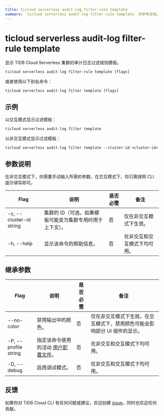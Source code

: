 ```yaml
---
title: ticloud serverless audit-log filter-rule template
summary: `ticloud serverless audit-log filter-rule template` 的参考文档。
---
```


# ticloud serverless audit-log filter-rule template

显示 TiDB Cloud Serverless 集群的审计日志过滤规则模板。

```shell
ticloud serverless audit-log filter-rule template [flags]
```

或者使用以下别名命令：

```shell
ticloud serverless audit-log filter template [flags]
```

## 示例

以交互模式显示过滤模板：

```shell
ticloud serverless audit-log filter template
```

以非交互模式显示过滤模板：

```shell
ticloud serverless audit-log filter template --cluster-id <cluster-id>
```

## 参数说明

在非交互模式下，你需要手动输入所需的参数。在交互模式下，你只需按照 CLI 提示填写即可。

| Flag                    | 说明                  | 是否必需 | 备注                                                 |
|-------------------------|-----------------------|----------|------------------------------------------------------|
| -c, --cluster-id string | 集群的 ID（可选，如果模板可能变为集群专用时用于上下文）。       | 否       | 仅在非交互模式下生效。                  |
| -h, --help              | 显示该命令的帮助信息。 | 否       | 在非交互和交互模式下均可用。 |

## 继承参数

| Flag                 | 说明                                                                                          | 是否必需 | 备注                                                                                                             |
|----------------------|---------------------------------------------------------------------------------------------|----------|------------------------------------------------------------------------------------------------------------------|
| --no-color           | 禁用输出中的颜色。                                                                            | 否       | 仅在非交互模式下生效。在交互模式下，禁用颜色可能会影响部分 UI 组件的显示。 |
| -P, --profile string | 指定该命令使用的活动 [用户配置文件](/tidb-cloud/cli-reference.md#user-profile)。 | 否       | 在非交互和交互模式下均可用。                                                             |
| -D, --debug          | 启用调试模式。                                                                                  | 否       | 在非交互和交互模式下均可用。                                                             |

## 反馈

如果你对 TiDB Cloud CLI 有任何问题或建议，欢迎创建 [issue](https://github.com/tidbcloud/tidbcloud-cli/issues/new/choose)。同时也欢迎任何贡献。